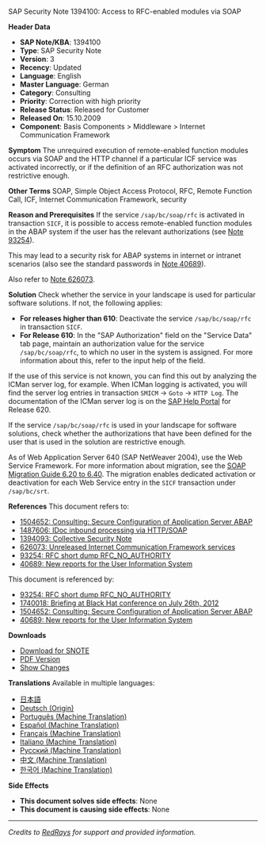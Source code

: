 SAP Security Note 1394100: Access to RFC-enabled modules via SOAP

**Header Data**
- **SAP Note/KBA**: 1394100
- **Type**: SAP Security Note
- **Version**: 3
- **Recency**: Updated
- **Language**: English
- **Master Language**: German
- **Category**: Consulting
- **Priority**: Correction with high priority
- **Release Status**: Released for Customer
- **Released On**: 15.10.2009
- **Component**: Basis Components > Middleware > Internet Communication Framework

**Symptom**
The unrequired execution of remote-enabled function modules occurs via SOAP and the HTTP channel if a particular ICF service was activated incorrectly, or if the definition of an RFC authorization was not restrictive enough.

**Other Terms**
SOAP, Simple Object Access Protocol, RFC, Remote Function Call, ICF, Internet Communication Framework, security

**Reason and Prerequisites**
If the service `/sap/bc/soap/rfc` is activated in transaction `SICF`, it is possible to access remote-enabled function modules in the ABAP system if the user has the relevant authorizations (see [Note 93254](https://me.sap.com/notes/93254)).

This may lead to a security risk for ABAP systems in internet or intranet scenarios (also see the standard passwords in [Note 40689](https://me.sap.com/notes/40689)).

Also refer to [Note 626073](https://me.sap.com/notes/626073).

**Solution**
Check whether the service in your landscape is used for particular software solutions. If not, the following applies:

- **For releases higher than 610**: Deactivate the service `/sap/bc/soap/rfc` in transaction `SICF`.
- **For Release 610**: In the "SAP Authorization" field on the "Service Data" tab page, maintain an authorization value for the service `/sap/bc/soap/rfc`, to which no user in the system is assigned. For more information about this, refer to the input help of the field.

If the use of this service is not known, you can find this out by analyzing the ICMan server log, for example. When ICMan logging is activated, you will find the server log entries in transaction `SMICM` → `Goto` → `HTTP Log`. The documentation of the ICMan server log is on the [SAP Help Portal](https://help.sap.com/saphelp_webas620/helpdata/en/73/b5f99d019f11d5991400508b6b8b11/content.htm) for Release 620.

If the service `/sap/bc/soap/rfc` is used in your landscape for software solutions, check whether the authorizations that have been defined for the user that is used in the solution are restrictive enough.

As of Web Application Server 640 (SAP NetWeaver 2004), use the Web Service Framework. For more information about migration, see the [SOAP Migration Guide 6.20 to 6.40](https://me.sap.com/connectors/SOAP%20Processor/Media%20Library/SOAP%20Migration%20Guide%206.20%20to%206.40). The migration enables dedicated activation or deactivation for each Web Service entry in the `SICF` transaction under `/sap/bc/srt`.

**References**
This document refers to:
- [1504652: Consulting: Secure Configuration of Application Server ABAP](https://me.sap.com/notes/1504652)
- [1487606: IDoc inbound processing via HTTP/SOAP](https://me.sap.com/notes/1487606)
- [1394093: Collective Security Note](https://me.sap.com/notes/1394093)
- [626073: Unreleased Internet Communication Framework services](https://me.sap.com/notes/626073)
- [93254: RFC short dump RFC_NO_AUTHORITY](https://me.sap.com/notes/93254)
- [40689: New reports for the User Information System](https://me.sap.com/notes/40689)

This document is referenced by:
- [93254: RFC short dump RFC_NO_AUTHORITY](https://me.sap.com/notes/93254)
- [1740018: Briefing at Black Hat conference on July 26th, 2012](https://me.sap.com/notes/1740018)
- [1504652: Consulting: Secure Configuration of Application Server ABAP](https://me.sap.com/notes/1504652)
- [40689: New reports for the User Information System](https://me.sap.com/notes/40689)

**Downloads**
- [Download for SNOTE](https://notesdownloads.sap.com/note/0040000016883702017)
- [PDF Version](https://userapps.support.sap.com/sap/support/sfm/notes/print/0001394100?language=en-US&token=1345063B9B808718B708DBD2DDD677F7)
- [Show Changes](https://me.sap.com/notesLatestChanges/0001394100/E/diff)

**Translations**
Available in multiple languages:
- [日本語](https://me.sap.com/notes/0001394100/J)
- [Deutsch (Origin)](https://me.sap.com/notes/0001394100/D)
- [Português (Machine Translation)](https://me.sap.com/notes/0001394100/P)
- [Español (Machine Translation)](https://me.sap.com/notes/0001394100/S)
- [Français (Machine Translation)](https://me.sap.com/notes/0001394100/F)
- [Italiano (Machine Translation)](https://me.sap.com/notes/0001394100/I)
- [Русский (Machine Translation)](https://me.sap.com/notes/0001394100/R)
- [中文 (Machine Translation)](https://me.sap.com/notes/0001394100/1)
- [한국어 (Machine Translation)](https://me.sap.com/notes/0001394100/3)

**Side Effects**
- **This document solves side effects**: None
- **This document is causing side effects**: None

---

_Credits to [RedRays](https://redrays.io) for support and provided information._